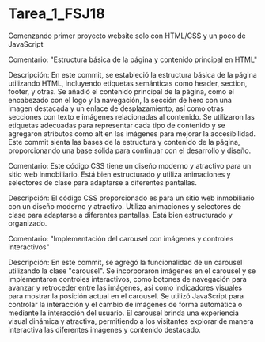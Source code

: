 # Tarea_1_FSJ18
Comenzando primer proyecto website solo con HTML/CSS y un poco de JavaScript

Comentario: "Estructura básica de la página y contenido principal en HTML"

Descripción: En este commit, se estableció la estructura básica de la página utilizando HTML, incluyendo etiquetas semánticas como header, section, footer, y otras. Se añadió el contenido principal de la página, como el encabezado con el logo y la navegación, la sección de hero con una imagen destacada y un enlace de desplazamiento, así como otras secciones con texto e imágenes relacionadas al contenido. Se utilizaron las etiquetas adecuadas para representar cada tipo de contenido y se agregaron atributos como alt en las imágenes para mejorar la accesibilidad. Este commit sienta las bases de la estructura y contenido de la página, proporcionando una base sólida para continuar con el desarrollo y diseño.


Comentario: Este código CSS tiene un diseño moderno y atractivo para un sitio web inmobiliario. Está bien estructurado y utiliza animaciones y selectores de clase para adaptarse a diferentes pantallas.

Descripción: El código CSS proporcionado es para un sitio web inmobiliario con un diseño moderno y atractivo. Utiliza animaciones y selectores de clase para adaptarse a diferentes pantallas. Está bien estructurado y organizado.

Comentario: "Implementación del carousel con imágenes y controles interactivos"

Descripción: En este commit, se agregó la funcionalidad de un carousel utilizando la clase "carousel". Se incorporaron imágenes en el carousel y se implementaron controles interactivos, como botones de navegación para avanzar y retroceder entre las imágenes, así como indicadores visuales para mostrar la posición actual en el carousel. Se utilizó JavaScript para controlar la interacción y el cambio de imágenes de forma automática o mediante la interacción del usuario. El carousel brinda una experiencia visual dinámica y atractiva, permitiendo a los visitantes explorar de manera interactiva las diferentes imágenes y contenido destacado.